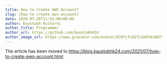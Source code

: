 ```yaml
---
title: How to Create AWS Account?
slug: /how-to-create-aws-account/
date: 2020-07-26T11:52:00+00:00
author: Kaustubh Kulkarni
author_title: Programmer
author_url: https://github.com/kaustubhk24
author_image_url: https://www.gravatar.com/avatar/b76fcfc82fc2e8fdc8075636f1735f61?s=200
---
```


The article has been moved to https://blog.kaustubhk24.com/2021/07/how-to-create-aws-account.html

